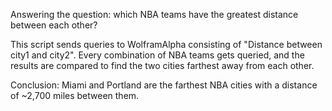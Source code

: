 Answering the question: which NBA teams have the greatest distance between each other?

This script sends queries to WolframAlpha consisting of "Distance between city1 and city2". Every combination of NBA teams
gets queried, and the results are compared to find the two cities farthest away from each other.

Conclusion: Miami and Portland are the farthest NBA cities with a distance of ~2,700 miles between them. 

